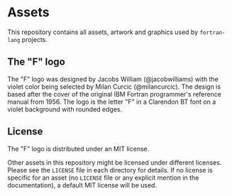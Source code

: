 # Assets

This repository contains all assets, artwork and graphics used by `fortran-lang` projects.

## The "F" logo

The "F" logo was designed by Jacobs William (@jacobwilliams) with the violet color
being selected by Milan Curcic (@milancurcic). The design is based after the
cover of the original IBM Fortran programmer's reference manual from 1956.
The logo is the letter "F" in a Clarendon BT font on a violet background with rounded edges.

## License

The "F" logo is distributed under an MIT license.

Other assets in this repository might be licensed under different licenses.
Please see the `LICENSE` file in each directory for details.
If no license is specific for an asset (no `LICENSE` file or any explicit mention in the documentation), a default MIT license will be used.
